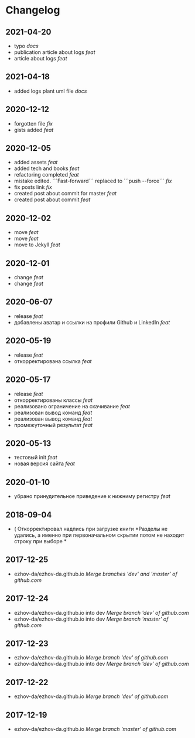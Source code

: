 # Changelog
## 2021-04-20
- typo *docs*
- publication article about logs *feat*
- article about logs *feat*
## 2021-04-18
- added logs plant uml file *docs*
## 2020-12-12
- forgotten file *fix*
- gists added *feat*
## 2020-12-05
- added assets *feat*
- added tech and books *feat*
- refactoring completed *feat*
- mistake edited. &#96;&#96;&#96;Fast-forward&#96;&#96;&#96; replaced to &#96;&#96;&#96;push --force&#96;&#96;&#96; *fix*
- fix posts link *fix*
- created post about commit for master *feat*
- created post about commit *feat*
## 2020-12-02
- move *feat*
- move *feat*
- move to Jekyll *feat*
## 2020-12-01
- change *feat*
- change *feat*
## 2020-06-07
- release *feat*
- добавлены аватар и ссылки на профили Github и LinkedIn *feat*
## 2020-05-19
- release *feat*
- откорректирована ссылка *feat*
## 2020-05-17
- release *feat*
- откорректированы классы *feat*
- реализовано ограничение на скачивание *feat*
- реализован вывод команд *feat*
- реализован вывод команд *feat*
- промежуточный результат *feat*
## 2020-05-13
- тестовый init *feat*
- новая версия сайта *feat*
## 2020-01-10
- убрано принудительное приведение к нижниму регистру *feat*
## 2018-09-04
- ( Откорректировал надпись при загрузке книги *Разделы не удались, а именно при первоначальном скрытии потом не находит строку при выборе *
## 2017-12-25
- ezhov-da/ezhov-da.github.io *Merge branches &#39;dev&#39; and &#39;master&#39; of github.com*
## 2017-12-24
- ezhov-da/ezhov-da.github.io into dev *Merge branch &#39;dev&#39; of github.com*
- ezhov-da/ezhov-da.github.io into dev *Merge branch &#39;master&#39; of github.com*
## 2017-12-23
- ezhov-da/ezhov-da.github.io *Merge branch &#39;dev&#39; of github.com*
- ezhov-da/ezhov-da.github.io into dev *Merge branch &#39;dev&#39; of github.com*
## 2017-12-22
- ezhov-da/ezhov-da.github.io *Merge branch &#39;dev&#39; of github.com*
## 2017-12-19
- ezhov-da/ezhov-da.github.io *Merge branch &#39;master&#39; of github.com*
